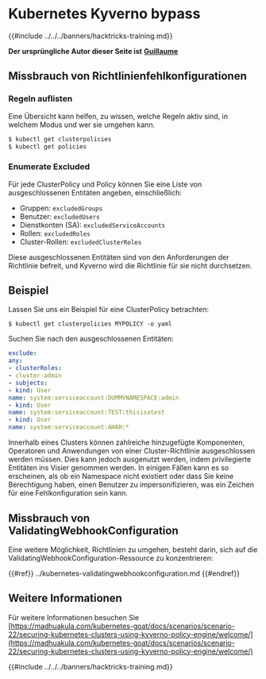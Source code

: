 # Kubernetes Kyverno bypass

{{#include ../../../banners/hacktricks-training.md}}

**Der ursprüngliche Autor dieser Seite ist** [**Guillaume**](https://www.linkedin.com/in/guillaume-chapela-ab4b9a196)

## Missbrauch von Richtlinienfehlkonfigurationen

### Regeln auflisten

Eine Übersicht kann helfen, zu wissen, welche Regeln aktiv sind, in welchem Modus und wer sie umgehen kann.
```bash
$ kubectl get clusterpolicies
$ kubectl get policies
```
### Enumerate Excluded

Für jede ClusterPolicy und Policy können Sie eine Liste von ausgeschlossenen Entitäten angeben, einschließlich:

- Gruppen: `excludedGroups`
- Benutzer: `excludedUsers`
- Dienstkonten (SA): `excludedServiceAccounts`
- Rollen: `excludedRoles`
- Cluster-Rollen: `excludedClusterRoles`

Diese ausgeschlossenen Entitäten sind von den Anforderungen der Richtlinie befreit, und Kyverno wird die Richtlinie für sie nicht durchsetzen.

## Beispiel

Lassen Sie uns ein Beispiel für eine ClusterPolicy betrachten:
```
$ kubectl get clusterpolicies MYPOLICY -o yaml
```
Suchen Sie nach den ausgeschlossenen Entitäten:
```yaml
exclude:
any:
- clusterRoles:
- cluster-admin
- subjects:
- kind: User
name: system:serviceaccount:DUMMYNAMESPACE:admin
- kind: User
name: system:serviceaccount:TEST:thisisatest
- kind: User
name: system:serviceaccount:AHAH:*
```
Innerhalb eines Clusters können zahlreiche hinzugefügte Komponenten, Operatoren und Anwendungen von einer Cluster-Richtlinie ausgeschlossen werden müssen. Dies kann jedoch ausgenutzt werden, indem privilegierte Entitäten ins Visier genommen werden. In einigen Fällen kann es so erscheinen, als ob ein Namespace nicht existiert oder dass Sie keine Berechtigung haben, einen Benutzer zu impersonifizieren, was ein Zeichen für eine Fehlkonfiguration sein kann.

## Missbrauch von ValidatingWebhookConfiguration

Eine weitere Möglichkeit, Richtlinien zu umgehen, besteht darin, sich auf die ValidatingWebhookConfiguration-Ressource zu konzentrieren:

{{#ref}}
../kubernetes-validatingwebhookconfiguration.md
{{#endref}}

## Weitere Informationen

Für weitere Informationen besuchen Sie [https://madhuakula.com/kubernetes-goat/docs/scenarios/scenario-22/securing-kubernetes-clusters-using-kyverno-policy-engine/welcome/](https://madhuakula.com/kubernetes-goat/docs/scenarios/scenario-22/securing-kubernetes-clusters-using-kyverno-policy-engine/welcome/)

{{#include ../../../banners/hacktricks-training.md}}
